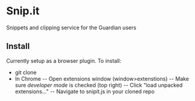 # Snip.it

Snippets and clipping service for the Guardian users

## Install
Currently setup as a browser plugin. To install:
- git clone
- In Chrome
-- Open extensions window (window>extenstions)
-- Make sure *developer mode* is checked (top right)
-- Click "load unpacked extensions..."
-- Navigate to snipit.js in your cloned repo